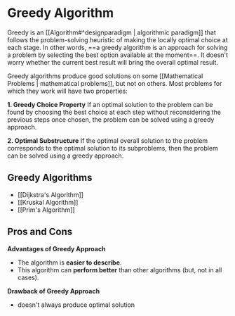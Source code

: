 # Greedy Algorithm
Greedy is an [[Algorithm#^designparadigm | algorithmic paradigm]] that follows the problem-solving heuristic of making the locally optimal choice at each stage. In other words, ==a greedy algorithm is an approach for solving a problem by selecting the best option available at the moment==. It doesn't worry whether the current best result will bring the overall optimal result.

Greedy algorithms produce good solutions on some [[Mathematical Problems | mathematical problems]], but not on others. Most problems for which they work will have two properties:

**1. Greedy Choice Property**
If an optimal solution to the problem can be found by choosing the best choice at each step without reconsidering the previous steps once chosen, the problem can be solved using a greedy approach.

**2. Optimal Substructure**
If the optimal overall solution to the problem corresponds to the optimal solution to its subproblems, then the problem can be solved using a greedy approach.

## Greedy Algorithms
- [[Dijkstra's Algorithm]]
- [[Kruskal Algorithm]]
- [[Prim's Algorithm]]

## Pros and Cons
**Advantages of Greedy Approach**
- The algorithm is **easier to describe**.
- This algorithm can **perform better** than other algorithms (but, not in all cases).

**Drawback of Greedy Approach**
- doesn't always produce optimal solution